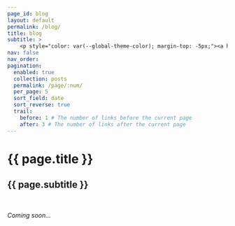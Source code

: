 ```yaml
---
page_id: blog
layout: default
permalink: /blog/
title: blog
subtitle: >
    <p style="color: var(--global-theme-color); margin-top: -5px;"><a href='https://marcorosso.com/it/blog/'>Italian</a>&nbsp;|&nbsp;<a href='https://marcorosso.com/es/blog/'>Spanish</a></p>
nav: false
nav_order:
pagination:
  enabled: true
  collection: posts
  permalink: /page/:num/
  per_page: 5
  sort_field: date
  sort_reverse: true
  trail:
    before: 1 # The number of links before the current page
    after: 3 # The number of links after the current page
---
```


  <div class="header-bar">
    <h1>{{ page.title }}</h1>
    <h2>{{ page.subtitle }}</h2>
  </div>

<br>

<i>Coming soon...</i>
